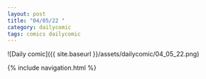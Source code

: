 ```yaml
---
layout: post
title: "04/05/22 "
category: dailycomic
tags: comics dailycomic
---
```

![Daily comic]({{ site.baseurl }}/assets/dailycomic/04_05_22.png)

{% include navigation.html %}

